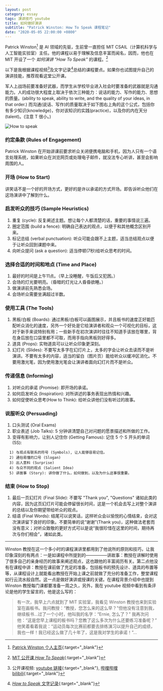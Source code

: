 ```yaml
---
layout: post
category: essay
tags: 演讲技巧 youtube 
title: 如何做好演讲
subtitle: "Patrick Winston: How To Speak 课程笔记"
date: "2020-05-05 22:00:00 +0800"
---
```


Patrick Winston[^1] 是 AI 领域的先驱，生前曾一直担任 MIT CSAIL（计算机科学与人工智能实验室）主任。他的课程以易于理解及信息丰富而闻名，因而，他也在 MIT 开设了一个 *如何演讲 "How To Speak"* 的课程。[^2]

以下是我根据课程视频[^3]及文字记录[^4]总结的课程要点。如果你也试图提升自己的演讲技能，推荐观看这堂公开课。

军人上战场前要准备好武器，而学生从学校毕业进入社会时要准备的武器就是沟通能力。人的成功很大程度上取决于依次三种能力：说话的能力、写作的能力、思想的质量。(ability to speak, ability to write, and the quality of your ideas, in that order.) 而沟通(说话、写作)的质量取决于如下图右上角的这个公式，包括你有多少知识(knowledge)，你对该知识的实践(practice)，以及你的内在天分(talent)。(注意 T 很小。)

![How to speak]({{site.images_baseurl}}/how-to-speak-course-cover.jpg?w=1280)

### 约定条款 (Rules of Engagement)

Patrick Winston 在开始讲课前要求听众关闭便携电脑和手机，因为人只有一个语言处理系统，如果听众在浏览网页或处理电子邮件，就没法专心听讲，甚至会影响周围的人。

### 开场 (How to Start)

讲笑话不是一个好的开场方式，更好的是许以承诺的方式开场。即告诉听众他们在这场演讲中了解到什么。

### 启发听众的技巧 (Sample Heuristics)

1. 重复 (cycle): 反复阐述主题。想让每个人都清楚的话，重要的事情说三遍。
2. 圈定范围 (build a fence): 明确自己表达的观点，以便于和其他概念区别开来。
3. 标记总结 (verbal punctuation): 听众可能会跟不上主题，适当总结观点以便于让听众回到课题中来。
4. 向听众提问 (ask a question): 适当停顿(7秒)给听众思考的时间。

### 选择合适的时间和地点 (Time and Place)

1. 最好的时间是上午11点。（早上没睡醒，午饭后又犯困。）
2. 会场的灯光要明亮。（昏暗的灯光让人昏昏欲睡。）
3. 做演讲前先熟悉会场。
4. 会场听众需要坐满超过半数。

### 使用工具 (The Tools)

1. 黑板/白板 (Boards): 通过黑板/白板可以画图展示，并且板书的速度正好能匹配听众消化的速度，另外一个好处是它给演讲者和观众一个可视化的目标，这对于新手来说特别有用；一些新手在初次演讲时往往不知道手该放在哪里，背在身后放在口袋里都不可取，而用手指向黑板则好得多。
2. 道具 (Props): 实物道具可以让听众印象更深刻。
3. 幻灯片 (Slides): 不要写太多字在幻灯片上，太多的字会让听众去读而不是听演讲。不要有太多的内容，适当的留白（图片页）能给听众以缓冲区消化。不要用激光笔，因为使用激光笔会让演讲者面向幻灯片而不是听众。

### 传递信息 (Informing)

1. 对听众的承诺 (Promise): 即开场的承诺。 
2. 如何启发听众 (Inspiration): 对所讲述的事务表现出热情和兴趣。
3. 如何促使听众思考(How to Think): 给听众讲他们没有听过的故事。

### 说服听众 (Persuading)

1. 口头测试 (Oral Exams)
2. 职业表述 (Job Talks): 5 分钟讲清楚自己对问题的愿景描述和所做的工作。
3. 变得有影响力，让别人记住你 (Getting Famous): 记住 5 个 S 开头的单词 (5S): 
```
  1) 与观点有联系的符号 (Symbols), 让人能够容易记住。
  2) 通俗易懂的口号 (Slogan)
  3) 出人意料 (Surprise)
  4) 与众不同的观点 (Salient Idea)
  5) 讲故事 (Story): 讲你做了什么，如何做到，以及为什么这事很重要。
```

### 结束 (How to Stop)

1. 最后一页幻灯片 (Final Slide): 不要写 "Thank you", "Questions" 诸如此类的内容，因为这页幻灯片可能会停留很长时间，这是一个机会去写上对整个演讲的总结以及你期望带给听众的观点。
2. 结语 (Final Words): 结尾可以说笑话，这样听众会以愉悦的心情结束，会对这次演讲留下良好的印象。不要简单的说“谢谢”(Thank you)，这种做法老套而没有意义；对听众致敬的更好方式可以是说“我很珍惜在这里的时间，期待再次与你们相会”，诸如此类。

*********************************************

Winston 教授在这一个多小时的课程演讲里都用到了他说所的原则和技巧，让我印象深刻的有两点：一是如课程中所提到的—————讲故事：教授在讲解时使用了很多自己的亲身经历的故事来阐述观点，这也跟他的丰富阅历有关。第二点他没有在课程中讲：教授在课前做了充足的准备，包括板书的预先设计、道具的布置等等，从课程设计上就能看出教授在开始上课之前就做了充分的准备工作，整堂课程如行云流水般自然。这一点是做好演讲或授课的关键。在课程背景介绍中也提到 Winston 教授每门课都要准备一周之久，另外，我在 youtube 视频中看到有条评论是他的学生留言的，他是这么写的：

> 有一次，我早上六点就到了 MIT 实验室，我看见 Winston 教授也来到实验室在画板书。我问教授：“教授，您怎么来的这么早？”但他没有注意到我，继续板书...过了一个小时，他叫我的名字：“Ernie, 怎么了？” 我再次问他：“这是您早上课程的板书吗？您教了这么多次为什么还要练习准备呢？” 他笑着看着我说：“运动员每次比赛前都要去排练演习以提升自己的成绩，我也一样！我已经这么做了几十年了，这是我对学生的承诺！”...


[^1]: [Patrick Winston 个人主页](http://people.csail.mit.edu/phw/index.html){:target="_blank"}
[^2]: [MIT 公开课 *How To Speak*](https://ocw.mit.edu/resources/res-tll-005-how-to-speak-january-iap-2018/){:target="_blank"}
[^3]: 公开课视频: [youtube 链接](https://www.youtube.com/watch?v=Unzc731iCUY){:target="_blank"}, [哔哩哔哩 bilibili](https://www.bilibili.com/video/av94888157){:target="_blank"}
[^4]: [*How to Speak* 文字记录](https://ocw.mit.edu/resources/res-tll-005-how-to-speak-january-iap-2018/how-to-speak/how-to-speak-1/Unzc731iCUY.pdf){:target="_blank"}
